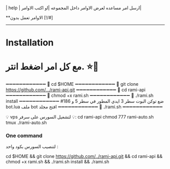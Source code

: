 
| help | ارسل امر مساعده لعرض الاوامر داخل المجموعه |او اكتب الاوامر|

**الاوامر تعمل بدون [!/#]

* * *

# Installation

# مع كل امر اضغط انتر. ⭐️💎
➖➖➖➖➖➖➖➖➖➖➖➖
🔹 cd $HOME
➖➖➖➖➖➖➖➖➖➖➖➖
🔹 git clone https://github.com/.../rami-api.git
➖➖➖➖➖➖➖➖➖➖➖➖
🔹 cd rami-api
➖➖➖➖➖➖➖➖➖➖➖➖
🔹 chmod +x rami.sh
➖➖➖➖➖➖➖➖➖➖➖➖
🔹 ./rami.sh install
➖➖➖➖➖➖➖➖➖➖➖➖
#ضع توكن البوت سطر 3 ايدي المطور في سطر 5 و 186 bot.lua ملف bot افتح مجلد 
➖➖➖➖➖➖➖➖➖➖➖➖
🔹 ./rami.sh 
➖➖➖➖➖➖➖➖➖➖➖➖


💡 vps لتشغيل السورس على سرفر 💡:
cd rami-api
chmod 777 rami-auto.sh
tmux
./rami-auto.sh

### One command
لتنصيب السورس بكود واحد  :

cd $HOME && git clone https://github.com/../rami-api.git && cd rami-api && chmod +x rami.sh && ./rami.sh install && ./rami.sh
